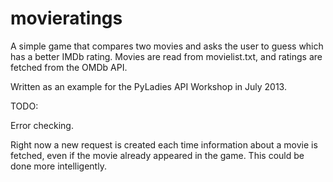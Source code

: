 # movieratings

A simple game that compares two movies and asks the user to guess
which has a better IMDb rating. Movies are read from movielist.txt,
and ratings are fetched from the OMDb API.

Written as an example for the PyLadies API Workshop in July 2013.

TODO:

Error checking.
 
Right now a new request is created each time information about a
movie is fetched, even if the movie already appeared in the game.
This could be done more intelligently.

